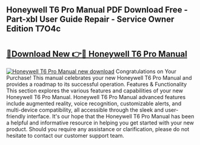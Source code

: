 ## Honeywell T6 Pro Manual PDF Download Free - Part-xbI User Guide Repair - Service Owner Edition T7O4c

# <h2><a href="http://bc27662.oget.top/?id=Honeywell+T6+Pro+Manual">🔗Download New 👉🔴 Honeywell T6 Pro Manual</a></h2>

[![Honeywell T6 Pro Manual new download](https://i.imgur.com/5g1atiW.png)](http://bc27662.oget.top/?id=Honeywell+T6+Pro+Manual)
Congratulations on Your Purchase! This manual celebrates your new Honeywell T6 Pro Manual and provides a roadmap to its successful operation. Features & Functionality This section explores the various features and capabilities of your new Honeywell T6 Pro Manual. Honeywell T6 Pro Manual advanced features include augmented reality, voice recognition, customizable alerts, and multi-device compatibility, all accessible through the sleek and user-friendly interface. It's our hope that the Honeywell T6 Pro Manual has been a helpful and informative resource in helping you get started with your new product. Should you require any assistance or clarification, please do not hesitate to contact our customer support team.
